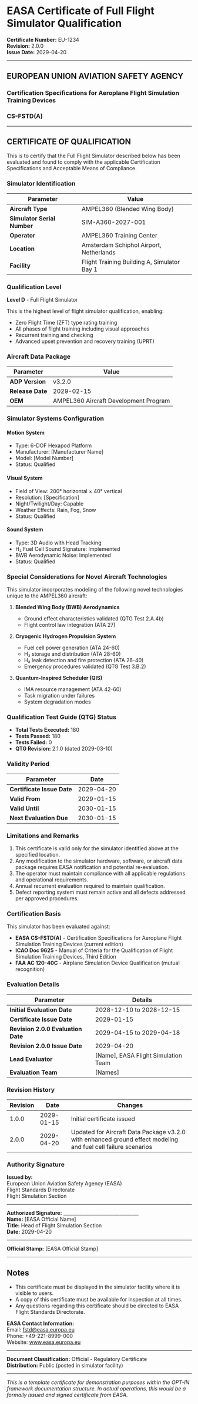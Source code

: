 # EASA Certificate of Full Flight Simulator Qualification

**Certificate Number:** EU-1234  
**Revision:** 2.0.0  
**Issue Date:** 2029-04-20

---

## EUROPEAN UNION AVIATION SAFETY AGENCY
### Certification Specifications for Aeroplane Flight Simulation Training Devices
### CS-FSTD(A)

---

## CERTIFICATE OF QUALIFICATION

This is to certify that the Full Flight Simulator described below has been evaluated and found to comply with the applicable Certification Specifications and Acceptable Means of Compliance.

### Simulator Identification

| Parameter | Value |
|-----------|-------|
| **Aircraft Type** | AMPEL360 (Blended Wing Body) |
| **Simulator Serial Number** | SIM-A360-2027-001 |
| **Operator** | AMPEL360 Training Center |
| **Location** | Amsterdam Schiphol Airport, Netherlands |
| **Facility** | Flight Training Building A, Simulator Bay 1 |

### Qualification Level

**Level D** - Full Flight Simulator

This is the highest level of flight simulator qualification, enabling:
- Zero Flight Time (ZFT) type rating training
- All phases of flight training including visual approaches
- Recurrent training and checking
- Advanced upset prevention and recovery training (UPRT)

### Aircraft Data Package

| Parameter | Value |
|-----------|-------|
| **ADP Version** | v3.2.0 |
| **Release Date** | 2029-02-15 |
| **OEM** | AMPEL360 Aircraft Development Program |

### Simulator Systems Configuration

#### Motion System
- Type: 6-DOF Hexapod Platform
- Manufacturer: [Manufacturer Name]
- Model: [Model Number]
- Status: Qualified

#### Visual System
- Field of View: 200° horizontal × 40° vertical
- Resolution: [Specification]
- Night/Twilight/Day: Capable
- Weather Effects: Rain, Fog, Snow
- Status: Qualified

#### Sound System
- Type: 3D Audio with Head Tracking
- H₂ Fuel Cell Sound Signature: Implemented
- BWB Aerodynamic Noise: Implemented
- Status: Qualified

### Special Considerations for Novel Aircraft Technologies

This simulator incorporates modeling of the following novel technologies unique to the AMPEL360 aircraft:

1. **Blended Wing Body (BWB) Aerodynamics**
   - Ground effect characteristics validated (QTG Test 2.A.4b)
   - Flight control law integration (ATA 27)

2. **Cryogenic Hydrogen Propulsion System**
   - Fuel cell power generation (ATA 24-60)
   - H₂ storage and distribution (ATA 28-60)
   - H₂ leak detection and fire protection (ATA 26-40)
   - Emergency procedures validated (QTG Test 3.B.2)

3. **Quantum-Inspired Scheduler (QIS)**
   - IMA resource management (ATA 42-60)
   - Task migration under failures
   - System degradation modes

### Qualification Test Guide (QTG) Status

- **Total Tests Executed:** 180
- **Tests Passed:** 180
- **Tests Failed:** 0
- **QTG Revision:** 2.1.0 (dated 2029-03-10)

### Validity Period

| Parameter | Date |
|-----------|------|
| **Certificate Issue Date** | 2029-04-20 |
| **Valid From** | 2029-01-15 |
| **Valid Until** | 2030-01-15 |
| **Next Evaluation Due** | 2030-01-15 |

### Limitations and Remarks

1. This certificate is valid only for the simulator identified above at the specified location.
2. Any modification to the simulator hardware, software, or aircraft data package requires EASA notification and potential re-evaluation.
3. The operator must maintain compliance with all applicable regulations and operational requirements.
4. Annual recurrent evaluation required to maintain qualification.
5. Defect reporting system must remain active and all defects addressed per approved procedures.

### Certification Basis

This simulator has been evaluated against:
- **EASA CS-FSTD(A)** - Certification Specifications for Aeroplane Flight Simulation Training Devices (current edition)
- **ICAO Doc 9625** - Manual of Criteria for the Qualification of Flight Simulation Training Devices, Third Edition
- **FAA AC 120-40C** - Airplane Simulation Device Qualification (mutual recognition)

### Evaluation Details

| Parameter | Details |
|-----------|---------|
| **Initial Evaluation Date** | 2028-12-10 to 2028-12-15 |
| **Certificate Issue Date** | 2029-01-15 |
| **Revision 2.0.0 Evaluation Date** | 2029-04-15 to 2029-04-18 |
| **Revision 2.0.0 Issue Date** | 2029-04-20 |
| **Lead Evaluator** | [Name], EASA Flight Simulation Team |
| **Evaluation Team** | [Names] |

### Revision History

| Revision | Date | Changes |
|----------|------|---------|
| 1.0.0 | 2029-01-15 | Initial certificate issued |
| 2.0.0 | 2029-04-20 | Updated for Aircraft Data Package v3.2.0 with enhanced ground effect modeling and fuel cell failure scenarios |

### Authority Signature

**Issued by:**  
European Union Aviation Safety Agency (EASA)  
Flight Standards Directorate  
Flight Simulation Section

---

**Authorized Signature:** ________________________________  
**Name:** [EASA Official Name]  
**Title:** Head of Flight Simulation Section  
**Date:** 2029-04-20

---

**Official Stamp:** [EASA Official Stamp]

---

## Notes

- This certificate must be displayed in the simulator facility where it is visible to users.
- A copy of this certificate must be available for inspection at all times.
- Any questions regarding this certificate should be directed to EASA Flight Standards Directorate.

**EASA Contact Information:**  
Email: fstd@easa.europa.eu  
Phone: +49-221-8999-000  
Website: www.easa.europa.eu

---

**Document Classification:** Official - Regulatory Certificate  
**Distribution:** Public (posted in simulator facility)

---

*This is a template certificate for demonstration purposes within the OPT-IN framework documentation structure. In actual operations, this would be a formally issued and signed certificate from EASA.*
